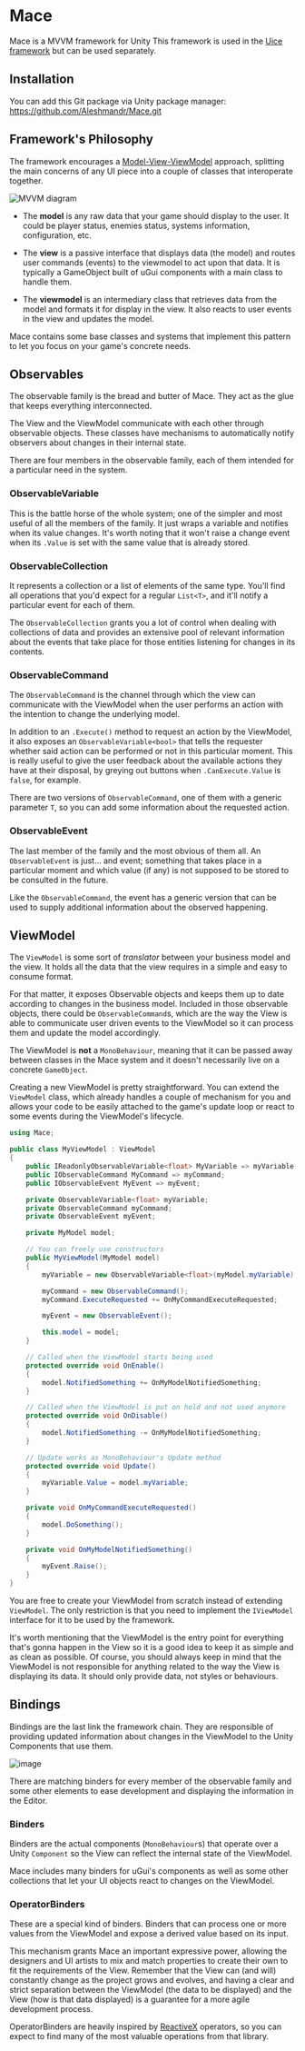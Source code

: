 # Mace
Mace is a MVVM framework for Unity
This framework is used in the [Uice framework](https://github.com/Aleshmandr/Uice) but can be used separately.

## Installation
You can add this Git package via Unity package manager:
https://github.com/Aleshmandr/Mace.git

## Framework's Philosophy
The framework encourages a [Model-View-ViewModel](https://en.wikipedia.org/wiki/Model%E2%80%93view%E2%80%93viewmodel) approach, splitting the main concerns of any UI piece into a couple of classes that interoperate together.

![MVVM diagram](https://user-images.githubusercontent.com/3226755/94297948-9f713e00-ff65-11ea-9dce-f44bbef708a6.png)

* The **model** is any raw data that your game should display to the user. It could be player status, enemies status, systems information, configuration, etc.

* The **view** is a passive interface that displays data (the model) and routes user commands (events) to the viewmodel to act upon that data. It is typically a GameObject built of uGui components with a main class to handle them.

* The **viewmodel** is an intermediary class that retrieves data from the model and formats it for display in the view. It also reacts to user events in the view and updates the model.

Mace contains some base classes and systems that implement this pattern to let you focus on your game's concrete needs.

## Observables
The observable family is the bread and butter of Mace. They act as the glue that keeps everything interconnected.

The View and the ViewModel communicate with each other through observable objects. These classes have mechanisms to automatically notify observers about changes in their internal state.

There are four members in the observable family, each of them intended for a particular need in the system. 

### ObservableVariable
This is the battle horse of the whole system; one of the simpler and most useful of all the members of the family. It just wraps a variable and notifies when its value changes. It's worth noting that it won't raise a change event when its `.Value` is set with the same value that is already stored.

### ObservableCollection
It represents a collection or a list of elements of the same type. You'll find all operations that you'd expect for a regular `List<T>`, and it'll notify a particular event for each of them.

The `ObservableCollection` grants you a lot of control when dealing with collections of data and provides an extensive pool of relevant information about the events that take place for those entities listening for changes in its contents.

### ObservableCommand
The `ObservableCommand` is the channel through which the view can communicate with the ViewModel when the user performs an action with the intention to change the underlying model.

In addition to an `.Execute()` method to request an action by the ViewModel, it also exposes an `ObservableVariable<bool>` that tells the requester whether said action can be performed or not in this particular moment. This is really useful to give the user feedback about the available actions they have at their disposal, by greying out buttons when `.CanExecute.Value` is `false`, for example.

There are two versions of `ObservableCommand`, one of them with a generic parameter `T`, so you can add some information about the requested action.

### ObservableEvent
The last member of the family and the most obvious of them all. An `ObservableEvent` is just... and event; something that takes place in a particular moment and which value (if any) is not supposed to be stored to be consulted in the future. 

Like the `ObservableCommand`, the event has a generic version that can be used to supply additional information about the observed happening.

## ViewModel
The `ViewModel` is some sort of _translator_ between your business model and the view. It holds all the data that the view requires in a simple and easy to consume format. 

For that matter, it exposes Observable objects and keeps them up to date according to changes in the business model. Included in those observable objects, there could be `ObservableCommand`s, which are the way the View is able to communicate user driven events to the ViewModel so it can process them and update the model accordingly.

The ViewModel is **not** a `MonoBehaviour`, meaning that it can be passed away between classes in the Mace system and it doesn't necessarily live on a concrete `GameObject`. 

Creating a new ViewModel is pretty straightforward. You can extend the `ViewModel` class, which already handles a couple of mechanism for you and allows your code to be easily attached to the game's update loop or react to some events during the ViewModel's lifecycle. 

```csharp
using Mace;

public class MyViewModel : ViewModel
{
    public IReadonlyObservableVariable<float> MyVariable => myVariable;
    public IObservableCommand MyCommand => myCommand;
    public IObservableEvent MyEvent => myEvent;

    private ObservableVariable<float> myVariable;
    private ObservableCommand myCommand;
    private ObservableEvent myEvent;

    private MyModel model;

    // You can freely use constructors
    public MyViewModel(MyModel model)
    {
        myVariable = new ObservableVariable<float>(myModel.myVariable);

        myCommand = new ObservableCommand();
        myCommand.ExecuteRequested += OnMyCommandExecuteRequested;

        myEvent = new ObservableEvent();

        this.model = model;
    }

    // Called when the ViewModel starts being used
    protected override void OnEnable()
    {
        model.NotifiedSomething += OnMyModelNotifiedSomething;
    }

    // Called when the ViewModel is put on hold and not used anymore
    protected override void OnDisable()
    {
        model.NotifiedSomething -= OnMyModelNotifiedSomething;
    }

    // Update works as MonoBehaviour's Update method
    protected override void Update()
    {
        myVariable.Value = model.myVariable;
    }

    private void OnMyCommandExecuteRequested()
    {
        model.DoSomething();
    }

    private void OnMyModelNotifiedSomething()
    {
        myEvent.Raise();
    }
}
```

You are free to create your ViewModel from scratch instead of extending `ViewModel`. The only restriction is that you need to implement the `IViewModel` interface for it to be used by the framework.

It's worth mentioning that the ViewModel is the entry point for everything that's gonna happen in the View so it is a good idea to keep it as simple and as clean as possible. Of course, you should always keep in mind that the ViewModel is not responsible for anything related to the way the View is displaying its data. It should only provide data, not styles or behaviours. 

## Bindings
Bindings are the last link the framework chain. They are responsible of providing updated information about changes in the ViewModel to the Unity Components that use them.

![image](https://github.com/Aleshmandr/Uice/assets/11294931/e2144732-e6aa-4be0-95b5-aa29a6f0b6e8)

There are matching binders for every member of the observable family and some other elements to ease development and displaying the information in the Editor.

### Binders

Binders are the actual components (`MonoBehaviour`s) that operate over a Unity `Component` so the View can reflect the internal state of the ViewModel.

Mace includes many binders for uGui's components as well as some other collections that let your UI objects react to changes on the ViewModel.

### OperatorBinders
These are a special kind of binders. Binders that can process one or more values from the ViewModel and expose a derived value based on its input. 

This mechanism grants Mace an important expressive power, allowing the designers and UI artists to mix and match properties to create their own to fit the requirements of the View. Remember that the View can (and will) constantly change as the project grows and evolves, and having a clear and strict separation between the ViewModel (the data to be displayed) and the View (how is that data displayed) is a guarantee for a more agile development process.

OperatorBinders are heavily inspired by [ReactiveX](http://reactivex.io/documentation/operators.html) operators, so you can expect to find many of the most valuable operations from that library. 
